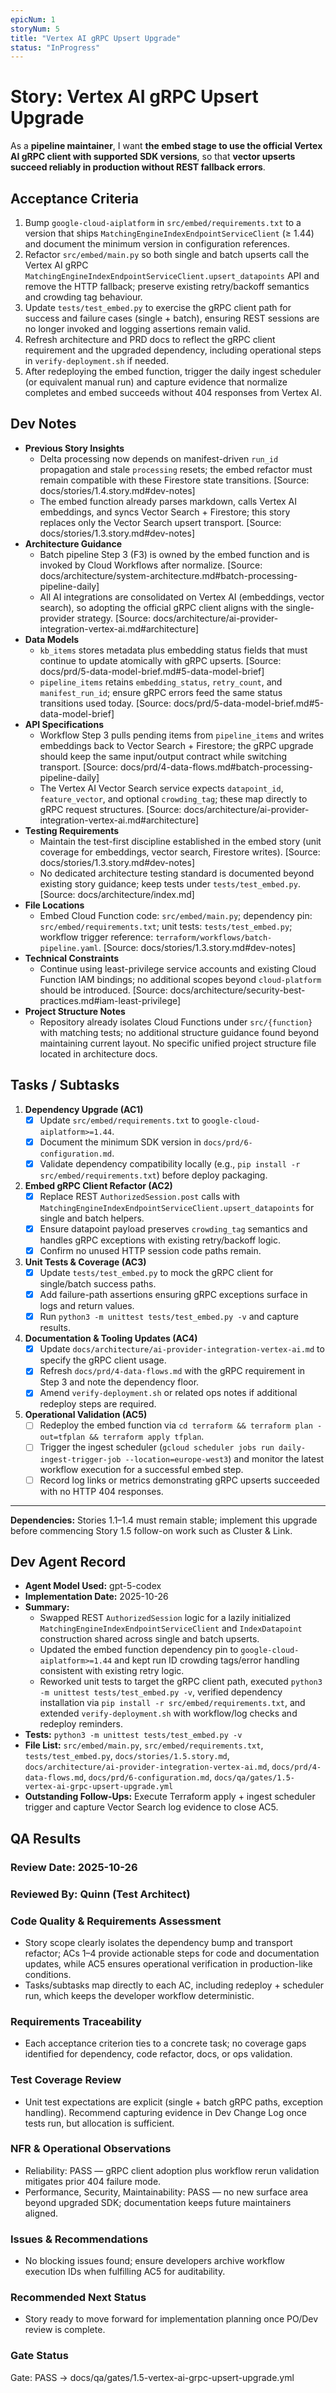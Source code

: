 ```yaml
---
epicNum: 1
storyNum: 5
title: "Vertex AI gRPC Upsert Upgrade"
status: "InProgress"
---
```


# Story: Vertex AI gRPC Upsert Upgrade

As a **pipeline maintainer**, I want **the embed stage to use the official Vertex AI gRPC client with supported SDK versions**, so that **vector upserts succeed reliably in production without REST fallback errors**.

## Acceptance Criteria

1. Bump `google-cloud-aiplatform` in `src/embed/requirements.txt` to a version that ships `MatchingEngineIndexEndpointServiceClient` (≥ 1.44) and document the minimum version in configuration references.
2. Refactor `src/embed/main.py` so both single and batch upserts call the Vertex AI gRPC `MatchingEngineIndexEndpointServiceClient.upsert_datapoints` API and remove the HTTP fallback; preserve existing retry/backoff semantics and crowding tag behaviour.
3. Update `tests/test_embed.py` to exercise the gRPC client path for success and failure cases (single + batch), ensuring REST sessions are no longer invoked and logging assertions remain valid.
4. Refresh architecture and PRD docs to reflect the gRPC client requirement and the upgraded dependency, including operational steps in `verify-deployment.sh` if needed.
5. After redeploying the embed function, trigger the daily ingest scheduler (or equivalent manual run) and capture evidence that normalize completes and embed succeeds without 404 responses from Vertex AI.

## Dev Notes

- **Previous Story Insights**
  - Delta processing now depends on manifest-driven `run_id` propagation and stale `processing` resets; the embed refactor must remain compatible with these Firestore state transitions. [Source: docs/stories/1.4.story.md#dev-notes]
  - The embed function already parses markdown, calls Vertex AI embeddings, and syncs Vector Search + Firestore; this story replaces only the Vector Search upsert transport. [Source: docs/stories/1.3.story.md#dev-notes]
- **Architecture Guidance**
  - Batch pipeline Step 3 (F3) is owned by the embed function and is invoked by Cloud Workflows after normalize. [Source: docs/architecture/system-architecture.md#batch-processing-pipeline-daily]
  - All AI integrations are consolidated on Vertex AI (embeddings, vector search), so adopting the official gRPC client aligns with the single-provider strategy. [Source: docs/architecture/ai-provider-integration-vertex-ai.md#architecture]
- **Data Models**
  - `kb_items` stores metadata plus embedding status fields that must continue to update atomically with gRPC upserts. [Source: docs/prd/5-data-model-brief.md#5-data-model-brief]
  - `pipeline_items` retains `embedding_status`, `retry_count`, and `manifest_run_id`; ensure gRPC errors feed the same status transitions used today. [Source: docs/prd/5-data-model-brief.md#5-data-model-brief]
- **API Specifications**
  - Workflow Step 3 pulls pending items from `pipeline_items` and writes embeddings back to Vector Search + Firestore; the gRPC upgrade should keep the same input/output contract while switching transport. [Source: docs/prd/4-data-flows.md#batch-processing-pipeline-daily]
  - The Vertex AI Vector Search service expects `datapoint_id`, `feature_vector`, and optional `crowding_tag`; these map directly to gRPC request structures. [Source: docs/architecture/ai-provider-integration-vertex-ai.md#architecture]
- **Testing Requirements**
  - Maintain the test-first discipline established in the embed story (unit coverage for embeddings, vector search, Firestore writes). [Source: docs/stories/1.3.story.md#dev-notes]
  - No dedicated architecture testing standard is documented beyond existing story guidance; keep tests under `tests/test_embed.py`. [Source: docs/architecture/index.md]
- **File Locations**
  - Embed Cloud Function code: `src/embed/main.py`; dependency pin: `src/embed/requirements.txt`; unit tests: `tests/test_embed.py`; workflow trigger reference: `terraform/workflows/batch-pipeline.yaml`. [Source: docs/stories/1.3.story.md#dev-notes]
- **Technical Constraints**
  - Continue using least-privilege service accounts and existing Cloud Function IAM bindings; no additional scopes beyond `cloud-platform` should be introduced. [Source: docs/architecture/security-best-practices.md#iam-least-privilege]
- **Project Structure Notes**
  - Repository already isolates Cloud Functions under `src/{function}` with matching tests; no additional structure guidance found beyond maintaining current layout. No specific unified project structure file located in architecture docs.

## Tasks / Subtasks

1. **Dependency Upgrade (AC1)**  
   - [x] Update `src/embed/requirements.txt` to `google-cloud-aiplatform>=1.44`.  
   - [x] Document the minimum SDK version in `docs/prd/6-configuration.md`.  
   - [x] Validate dependency compatibility locally (e.g., `pip install -r src/embed/requirements.txt`) before deploy packaging.

2. **Embed gRPC Client Refactor (AC2)**  
   - [x] Replace REST `AuthorizedSession.post` calls with `MatchingEngineIndexEndpointServiceClient.upsert_datapoints` for single and batch helpers.  
   - [x] Ensure datapoint payload preserves `crowding_tag` semantics and handles gRPC exceptions with existing retry/backoff logic.  
   - [x] Confirm no unused HTTP session code paths remain.

3. **Unit Tests & Coverage (AC3)**  
   - [x] Update `tests/test_embed.py` to mock the gRPC client for single/batch success paths.  
   - [x] Add failure-path assertions ensuring gRPC exceptions surface in logs and return values.  
   - [x] Run `python3 -m unittest tests/test_embed.py -v` and capture results.

4. **Documentation & Tooling Updates (AC4)**  
   - [x] Update `docs/architecture/ai-provider-integration-vertex-ai.md` to specify the gRPC client usage.  
   - [x] Refresh `docs/prd/4-data-flows.md` with the gRPC requirement in Step 3 and note the dependency floor.  
   - [x] Amend `verify-deployment.sh` or related ops notes if additional redeploy steps are required.

5. **Operational Validation (AC5)**  
   - [ ] Redeploy the embed function via `cd terraform && terraform plan -out=tfplan && terraform apply tfplan`.  
   - [ ] Trigger the ingest scheduler (`gcloud scheduler jobs run daily-ingest-trigger-job --location=europe-west3`) and monitor the latest workflow execution for a successful embed step.  
   - [ ] Record log links or metrics demonstrating gRPC upserts succeeded with no HTTP 404 responses.

---

**Dependencies:** Stories 1.1–1.4 must remain stable; implement this upgrade before commencing Story 1.5 follow-on work such as Cluster & Link.

## Dev Agent Record

- **Agent Model Used:** gpt-5-codex
- **Implementation Date:** 2025-10-26
- **Summary:**
  - Swapped REST `AuthorizedSession` logic for a lazily initialized `MatchingEngineIndexEndpointServiceClient` and `IndexDatapoint` construction shared across single and batch upserts.
  - Updated the embed function dependency pin to `google-cloud-aiplatform>=1.44` and kept run ID crowding tags/error handling consistent with existing retry logic.
  - Reworked unit tests to target the gRPC client path, executed `python3 -m unittest tests/test_embed.py -v`, verified dependency installation via `pip install -r src/embed/requirements.txt`, and extended `verify-deployment.sh` with workflow/log checks and redeploy reminders.
- **Tests:** `python3 -m unittest tests/test_embed.py -v`
- **File List:** `src/embed/main.py`, `src/embed/requirements.txt`, `tests/test_embed.py`, `docs/stories/1.5.story.md`, `docs/architecture/ai-provider-integration-vertex-ai.md`, `docs/prd/4-data-flows.md`, `docs/prd/6-configuration.md`, `docs/qa/gates/1.5-vertex-ai-grpc-upsert-upgrade.yml`
- **Outstanding Follow-Ups:** Execute Terraform apply + ingest scheduler trigger and capture Vector Search log evidence to close AC5.

## QA Results

### Review Date: 2025-10-26

### Reviewed By: Quinn (Test Architect)

### Code Quality & Requirements Assessment
- Story scope clearly isolates the dependency bump and transport refactor; ACs 1–4 provide actionable steps for code and documentation updates, while AC5 ensures operational verification in production-like conditions.
- Tasks/subtasks map directly to each AC, including redeploy + scheduler run, which keeps the developer workflow deterministic.

### Requirements Traceability
- Each acceptance criterion ties to a concrete task; no coverage gaps identified for dependency, code refactor, docs, or ops validation.

### Test Coverage Review
- Unit test expectations are explicit (single + batch gRPC paths, exception handling). Recommend capturing evidence in Dev Change Log once tests run, but allocation is sufficient.

### NFR & Operational Observations
- Reliability: PASS — gRPC client adoption plus workflow rerun validation mitigates prior 404 failure mode.
- Performance, Security, Maintainability: PASS — no new surface area beyond upgraded SDK; documentation keeps future maintainers aligned.

### Issues & Recommendations
- No blocking issues found; ensure developers archive workflow execution IDs when fulfilling AC5 for auditability.

### Recommended Next Status
- Story ready to move forward for implementation planning once PO/Dev review is complete.

### Gate Status

Gate: PASS → docs/qa/gates/1.5-vertex-ai-grpc-upsert-upgrade.yml
